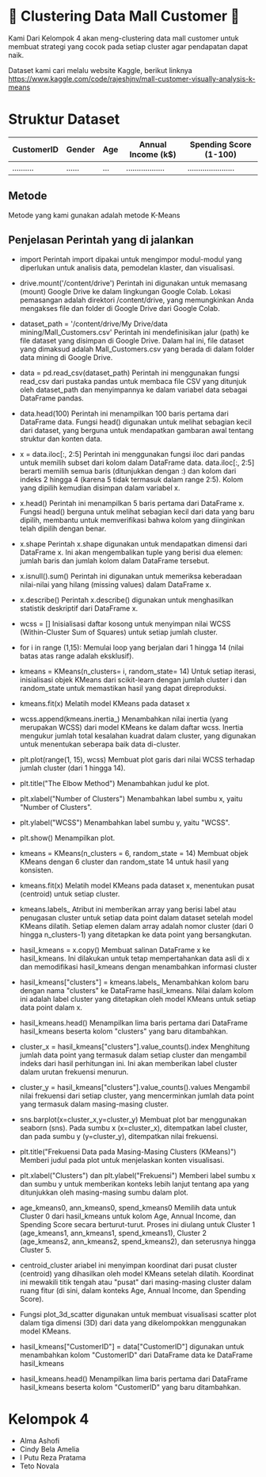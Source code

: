# 📄 Clustering Data Mall Customer 📄

Kami Dari Kelompok 4 akan meng-clustering data mall customer untuk membuat strategi yang cocok pada setiap cluster agar pendapatan dapat naik.

Dataset kami cari melalu website Kaggle, berikut linknya
https://www.kaggle.com/code/rajeshjnv/mall-customer-visually-analysis-k-means

# Struktur Dataset

| CustomerID | Gender | Age | Annual Income (k$) | Spending Score (1-100) |
| ---------- | ------ | --- | ------------------ | ---------------------- |
| .......... | ...... | ... | .................. | ...................... |
## Metode
Metode yang kami gunakan adalah metode K-Means

## Penjelasan Perintah yang di jalankan
- import 
Perintah import dipakai untuk mengimpor modul-modul yang diperlukan untuk analisis data, pemodelan klaster, dan visualisasi.

- drive.mount('/content/drive')
Perintah ini digunakan untuk memasang (mount) Google Drive ke dalam lingkungan Google Colab. Lokasi pemasangan adalah direktori /content/drive, yang memungkinkan Anda mengakses file dan folder di Google Drive dari Google Colab.

- dataset_path = '/content/drive/My Drive/data mining/Mall_Customers.csv'
Perintah ini mendefinisikan jalur (path) ke file dataset yang disimpan di Google Drive. Dalam hal ini, file dataset yang dimaksud adalah Mall_Customers.csv yang berada di dalam folder data mining di Google Drive.

- data = pd.read_csv(dataset_path)
Perintah ini menggunakan fungsi read_csv dari pustaka pandas untuk membaca file CSV yang ditunjuk oleh dataset_path dan menyimpannya ke dalam variabel data sebagai DataFrame pandas.

- data.head(100)
Perintah ini menampilkan 100 baris pertama dari DataFrame data. Fungsi head() digunakan untuk melihat sebagian kecil dari dataset, yang berguna untuk mendapatkan gambaran awal tentang struktur dan konten data.

- x = data.iloc[:, 2:5]
Perintah ini menggunakan fungsi iloc dari pandas untuk memilih subset dari kolom dalam DataFrame data. data.iloc[:, 2:5] berarti memilih semua baris (ditunjukkan dengan :) dan kolom dari indeks 2 hingga 4 (karena 5 tidak termasuk dalam range 2:5). Kolom yang dipilih kemudian disimpan dalam variabel x.

- x.head()
Perintah ini menampilkan 5 baris pertama dari DataFrame x. Fungsi head() berguna untuk melihat sebagian kecil dari data yang baru dipilih, membantu untuk memverifikasi bahwa kolom yang diinginkan telah dipilih dengan benar.

- x.shape
Perintah x.shape digunakan untuk mendapatkan dimensi dari DataFrame x. Ini akan mengembalikan tuple yang berisi dua elemen: jumlah baris dan jumlah kolom dalam DataFrame tersebut.

- x.isnull().sum()
Perintah ini digunakan untuk memeriksa keberadaan nilai-nilai yang hilang (missing values) dalam DataFrame x.

- x.describe()
Perintah x.describe() digunakan untuk menghasilkan statistik deskriptif dari DataFrame x. 

- wcss = []
Inisialisasi daftar kosong untuk menyimpan nilai WCSS (Within-Cluster Sum of Squares) untuk setiap jumlah cluster.

- for i in range (1,15):
Memulai loop yang berjalan dari 1 hingga 14 (nilai batas atas range adalah eksklusif).

- kmeans = KMeans(n_clusters= i, random_state= 14)
Untuk setiap iterasi, inisialisasi objek KMeans dari scikit-learn dengan jumlah cluster i dan random_state untuk memastikan hasil yang dapat direproduksi.

- kmeans.fit(x)
Melatih model KMeans pada dataset x

- wcss.append(kmeans.inertia_)
Menambahkan nilai inertia (yang merupakan WCSS) dari model KMeans ke dalam daftar wcss. Inertia mengukur jumlah total kesalahan kuadrat dalam cluster, yang digunakan untuk menentukan seberapa baik data di-cluster.

- plt.plot(range(1, 15), wcss)
Membuat plot garis dari nilai WCSS terhadap jumlah cluster (dari 1 hingga 14).

- plt.title("The Elbow Method")
Menambahkan judul ke plot.

- plt.xlabel("Number of Clusters")
Menambahkan label sumbu x, yaitu "Number of Clusters".

- plt.ylabel("WCSS")
Menambahkan label sumbu y, yaitu "WCSS".

- plt.show()
Menampilkan plot.

- kmeans = KMeans(n_clusters = 6, random_state = 14)
Membuat objek KMeans dengan 6 cluster dan random_state 14 untuk hasil yang konsisten.

- kmeans.fit(x)
Melatih model KMeans pada dataset x, menentukan pusat (centroid) untuk setiap cluster.

- kmeans.labels_
Atribut ini memberikan array yang berisi label atau penugasan cluster untuk setiap data point dalam dataset setelah model KMeans dilatih. Setiap elemen dalam array adalah nomor cluster (dari 0 hingga n_clusters-1) yang ditetapkan ke data point yang bersangkutan.

- hasil_kmeans = x.copy()
Membuat salinan DataFrame x ke hasil_kmeans. Ini dilakukan untuk tetap mempertahankan data asli di x dan memodifikasi hasil_kmeans dengan menambahkan informasi cluster

- hasil_kmeans["clusters"] = kmeans.labels_
Menambahkan kolom baru dengan nama "clusters" ke DataFrame hasil_kmeans. Nilai dalam kolom ini adalah label cluster yang ditetapkan oleh model KMeans untuk setiap data point dalam x.

- hasil_kmeans.head()
Menampilkan lima baris pertama dari DataFrame hasil_kmeans beserta kolom "clusters" yang baru ditambahkan.

- cluster_x = hasil_kmeans["clusters"].value_counts().index
Menghitung jumlah data point yang termasuk dalam setiap cluster dan mengambil indeks dari hasil perhitungan ini. Ini akan memberikan label cluster dalam urutan frekuensi menurun.

- cluster_y = hasil_kmeans["clusters"].value_counts().values
Mengambil nilai frekuensi dari setiap cluster, yang mencerminkan jumlah data point yang termasuk dalam masing-masing cluster.

- sns.barplot(x=cluster_x,y=cluster_y)
Membuat plot bar menggunakan seaborn (sns). Pada sumbu x (x=cluster_x), ditempatkan label cluster, dan pada sumbu y (y=cluster_y), ditempatkan nilai frekuensi.

- plt.title("Frekuensi Data pada Masing-Masing Clusters (KMeans)")
Memberi judul pada plot untuk menjelaskan konten visualisasi.

- plt.xlabel("Clusters") dan plt.ylabel("Frekuensi")
Memberi label sumbu x dan sumbu y untuk memberikan konteks lebih lanjut tentang apa yang ditunjukkan oleh masing-masing sumbu dalam plot.

- age_kmeans0, ann_kmeans0, spend_kmeans0
Memilih data untuk Cluster 0 dari hasil_kmeans untuk kolom Age, Annual Income, dan Spending Score secara berturut-turut.
Proses ini diulang untuk Cluster 1 (age_kmeans1, ann_kmeans1, spend_kmeans1), Cluster 2 (age_kmeans2, ann_kmeans2, spend_kmeans2), dan seterusnya hingga Cluster 5.

- centroid_cluster
ariabel ini menyimpan koordinat dari pusat cluster (centroid) yang dihasilkan oleh model KMeans setelah dilatih. Koordinat ini mewakili titik tengah atau "pusat" dari masing-masing cluster dalam ruang fitur (di sini, dalam konteks Age, Annual Income, dan Spending Score).

- Fungsi plot_3d_scatter
digunakan untuk membuat visualisasi scatter plot dalam tiga dimensi (3D) dari data yang dikelompokkan menggunakan model KMeans. 

- hasil_kmeans["CustomerID"] = data["CustomerID"]
digunakan untuk menambahkan kolom "CustomerID" dari DataFrame data ke DataFrame hasil_kmeans

- hasil_kmeans.head()
Menampilkan lima baris pertama dari DataFrame hasil_kmeans beserta kolom "CustomerID" yang baru ditambahkan.

# Kelompok 4
- Alma Ashofi
- Cindy Bela Amelia
- I Putu Reza Pratama
- Teto Novala